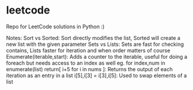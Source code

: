 # leetcode

Repo for LeetCode solutions in Python :) 

Notes:
  Sort vs Sorted: Sort directly modifies the list, Sorted will create a new list with the given parameter
  Sets vs Lists: Sets are fast for checking contains, Lists faster for iteration and when order matters of course
  Enumerate(iterable,start): Adds a counter to the iterable, useful for doing a foreach but needs access to an index as well eg. for index,num in enumerate(list)
  return[ i+5 for i in nums ]: Returns the output of each iteration as an entry in a list
  i[5],i[3] = i[3],i[5]: Used to swap elements of a list
